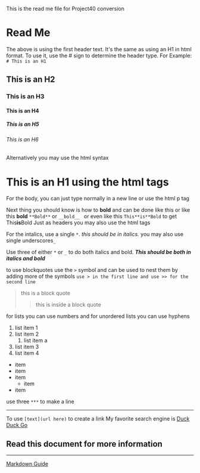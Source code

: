 This is the read me file for Project40 conversion

# Read Me 
The above is using the first header text. It's the same as using an H1 in html format. To use it, use the # sign to determine the header type. For Example: `# This is an H1`
## This is an H2
### This is an H3
#### This is an H4
##### This is an H5
###### This is an H6

Alternatively you may use the html syntax

<h1>This is an H1 using the html tags</h1>

For the body, you can just type normally in a new line or use the html p tag

Next thing you should know is how to **bold** and can be done like this or like this __bold__
`**Bold**` or `__bold__ ` or even like this `This**is**Bold` to get This**is**Bold 
Just as headers you may also use the html tags

For the intalics, use a single `*`. *this should be in italics.* you may also use single underscores`_`

Use three of either `*` or `_` to do both italics and bold. ***This should be both in italics and bold***

to use blockquotes use the `>` symbol and can be used to nest them by adding more of the symbols
`use > in the first line and use >> for the second line` 
> this is a block quote
>> this is inside a block quote

for lists you can use numbers and for unordered lists you can use hyphens

1. list item 1
2. list item 2
    1. list item a
3. list item 3
1. list item 4

- item
- item
- item
    - item
- item


use three `***` to make a line
***

To use `[text](url here)` to create a link
My favorite search engine is [Duck Duck Go](https://duckduckgo.com)

## Read this document for more information 
***
[Markdown Guide](https://www.markdownguide.org/basic-syntax/)